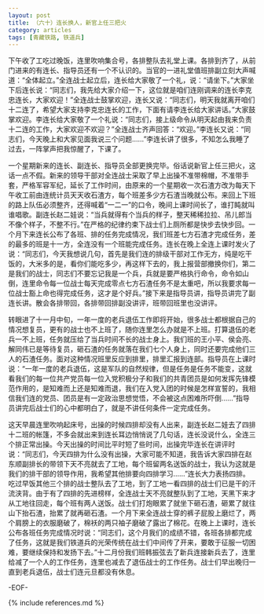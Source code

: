 ```yaml
---
layout: post
title: （六十）连长换人，新官上任三把火
category: articles
tags: [青藏铁路, 铁道兵]
---
```


下午收了工吃过晚饭，连里吹响集合号，各排整队去礼堂上课。各排到齐了，从前门进来的有连长、指导员还有一个不认识的。当官的一进礼堂值班排副立刻大声喊道：“全体起立。”全连战士起立后，连长给大家敬了一个礼，说：“请坐下。”大家坐下后连长说：“同志们，我先给大家介绍一下，这位就是咱们连刚调来的连长李克忠连长，大家欢迎！”全连战士鼓掌欢迎，连长又说：“同志们，明天我就离开咱们十二连了，希望大家支持李克忠连长的工作，下面有请李连长给大家讲话。”大家鼓掌欢迎。李连长给大家敬了一个礼说：“同志们，接上级命令从明天起由我来负责十二连的工作，大家欢迎不欢迎？”全连战士齐声回答：“欢迎。”李连长又说：“同志们，今天晚上和大家见面我说三个问题……”李连长讲了很多，不知怎么我睡了过去，一阵掌声把我惊醒了，下课了。

一个星期新来的连长、副连长、指导员全部更换完毕。俗话说新官上任三把火，这话一点不假。新来的领导干部对全连战士采取了早上出操不准带棉帽，不准带手套，严格军容军纪，延长了工作时间，由原来的一个星期收一次石渣方改为每天下午收工前由连统计员天天收石渣方，每个班差多少方石渣当晚就公布。来回上下班的路上队伍必须整齐，还得喊着“一二一”的口令，晚间上课时间长了，谁打盹就叫谁唱歌。副连长赵二娃说：“当兵就得有个当兵的样子，整天稀稀拉拉、吊儿郎当不像个样子，不整不行。”在严格的纪律约束下战士们上厕所都是快步去快步回。一个月下来连长公布了各班、排的任务完成情况，我们班差七方石渣才完成任务，差的最多的班是十一方，全连没有一个班能完成任务。连长在晚上全连上课时发火了说：“同志们，今天我想说几句，首先是我们连的排级干部对工作无方，纯是吃干饭的，大米多的是，看你们能吃多少，再这样下去的，我上报营部撤换你们，第二是我们的战士，同志们不要忘记我是一个兵，兵就是要严格执行命令，命令如山倒，连里命令每一位战士每天完成零点七方石渣任务不是太重吧，所以我要求每一位战士豁上命也得完成任务，这才是个好兵。”接下来是指导员讲，指导员讲完了副连长讲。散会各排带回，各排带回排副没讲评，班带回班里也没讲评。

转眼进了十一月中旬，一年一度的老兵退伍工作即将开始，很多战士都根据自己的情况想复员，更有的战士也不上班了，随你连里怎么办就是不上班。打算退伍的老兵一不上班，任务就压给了当兵时间不长的战士身上。我们班的王小平、侯会亮、解同伟已是等待复员，砸石渣的任务就落在我们七个人身上，同时还要完成他们三人的石渣任务。面对这种情况班里反应到排里，排里汇报到连部。指导员在上课时说：“一年一度的老兵退伍，这是军队的自然规律，但是任务是任务不能变，这就看我们的每一位共产党员每一位入党积极分子和我们的共青团员是如何发挥先锋模范作用的，是知难而上还是知难而退，我们在入党入团的时候是怎样宣誓的，我相信我们连的党员、团员是有一定政治思想觉悟，不会被这点困难所吓倒……”指导员讲完后战士们的心中都明白了，就是不讲任何条件一定完成任务。

这天早晨连里吹响起床号，出操的时候四排却没有人出来，副连长赵二娃去了四排十二班的帐篷，不多会就出来到连长耳边悄悄说了几句话，连长没说什么，全连三个排正常出操。今天出操的时间比平时短了些时间，出操完毕连长在讲评时说：“同志们，今天四排为什么没有出操，大家可能不知道，我告诉大家四排在赵东顺副排长的带领下天不亮就去了工地，每个班留两名送饭的战士，我认为这就是我们的排干部的领导作用，我希望其他排要向四排学习……”连长大力表扬四排。吃过早饭其他三个排的战士整队去了工地，到了工地一看四排的战士们已是干的汗流浃背。由于有了四排的先进榜样，全连战士天不亮就整队到了工地，天黑下来才从工地往回走，每个班有两人送饭。战士们打炮眼累了就坐下砸石渣，砸累了就往山下抬石渣，抬累了就再砸石渣。一个月下来全连战士穿的裤子屁股上磨烂了，两个肩膀上的衣服磨破了，棉袄的两只袖子磨破了露出了棉花。在晚上上课时，连长公布各班任务完成情况时说：“同志们，这个月我们的成绩不错，各班各排都完成了任务，这就是我们铁道兵的光荣传统在战士们中间传了开来，要敢于征服一切困难，要继续保持和发扬下去。”十二月份我们班韩振弦去了新兵连接新兵去了，连里给减了一个人的工作任务，连里也减去了退伍战士的工作任务。战士们早出晚归一直到老兵退伍，战士们连元旦都没有休息。

-EOF-

{% include references.md %}
